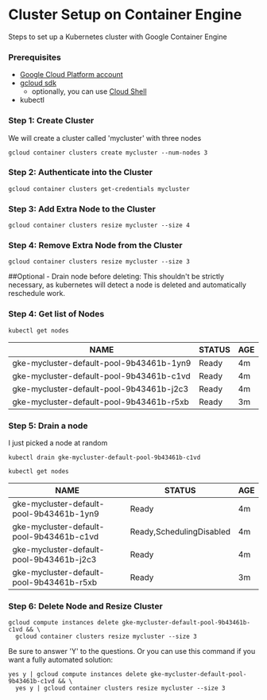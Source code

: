 # Cluster Setup on Container Engine
Steps to set up a Kubernetes cluster with Google Container Engine

### Prerequisites
- [Google Cloud Platform account](cloud.google.com/freetrial)
- [gcloud sdk](cloud.google.com/sdk)
  - optionally, you can use [Cloud Shell](https://cloud.google.com/shell/docs/)
- kubectl

### Step 1: Create Cluster

We will create a cluster called 'mycluster' with three nodes

`gcloud container clusters create mycluster --num-nodes 3`

### Step 2: Authenticate into the Cluster

`gcloud container clusters get-credentials mycluster`

### Step 3: Add Extra Node to the Cluster

`gcloud container clusters resize mycluster --size 4`

### Step 4: Remove Extra Node from the Cluster

`gcloud container clusters resize mycluster --size 3`

##Optional - Drain node before deleting:
This shouldn't be strictly necessary, as kubernetes will detect a node is deleted and automatically reschedule work.

### Step 4: Get list of Nodes

`kubectl get nodes`

| NAME                                      | STATUS  |  AGE |
| ---                                       | ---     | ---  |
| gke-mycluster-default-pool-9b43461b-1yn9  | Ready   |  4m  |
| gke-mycluster-default-pool-9b43461b-c1vd  | Ready   |  4m  |
| gke-mycluster-default-pool-9b43461b-j2c3  | Ready   |  4m  |
| gke-mycluster-default-pool-9b43461b-r5xb  | Ready   |  3m  |

### Step 5: Drain a node
I just picked a node at random

`kubectl drain gke-mycluster-default-pool-9b43461b-c1vd`

`kubectl get nodes`

| NAME                                      | STATUS                     |  AGE |
| ---                                       | ---                        | ---  |
| gke-mycluster-default-pool-9b43461b-1yn9  | Ready                      |  4m  |
| gke-mycluster-default-pool-9b43461b-c1vd  | Ready,SchedulingDisabled   |  4m  |
| gke-mycluster-default-pool-9b43461b-j2c3  | Ready                      |  4m  |
| gke-mycluster-default-pool-9b43461b-r5xb  | Ready                      |  3m  |

### Step 6: Delete Node and Resize Cluster

```
gcloud compute instances delete gke-mycluster-default-pool-9b43461b-c1vd && \
  gcloud container clusters resize mycluster --size 3
```

Be sure to answer 'Y' to the questions. Or you can use this command if you want a fully automated solution:

```
yes y | gcloud compute instances delete gke-mycluster-default-pool-9b43461b-c1vd && \
  yes y | gcloud container clusters resize mycluster --size 3
```